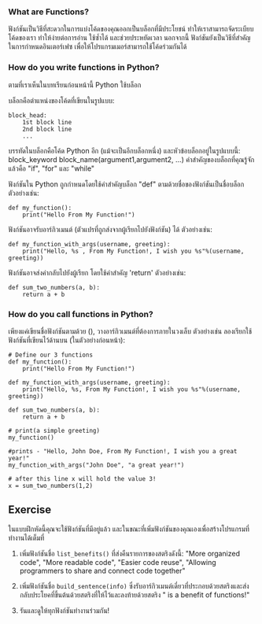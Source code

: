 ### What are Functions?

ฟังก์ชันเป็นวิธีที่สะดวกในการแบ่งโค้ดของคุณออกเป็นบล็อกที่มีประโยชน์ ทำให้เราสามารถจัดระเบียบโค้ดของเรา ทำให้ง่ายต่อการอ่าน ใช้ซ้ำได้ และช่วยประหยัดเวลา นอกจากนี้ ฟังก์ชันยังเป็นวิธีที่สำคัญในการกำหนดอินเตอร์เฟซ เพื่อให้โปรแกรมเมอร์สามารถใช้โค้ดร่วมกันได้

### How do you write functions in Python?

ตามที่เราเห็นในบทเรียนก่อนหน้านี้ Python ใช้บล็อก

บล็อกคือตำแหน่งของโค้ดที่เขียนในรูปแบบ:

    block_head:
        1st block line
        2nd block line
        ...

บรรทัดในบล็อกคือโค้ด Python อีก (แม้จะเป็นอีกบล็อกหนึ่ง) และหัวข้อบล็อกอยู่ในรูปแบบนี้:
block_keyword block_name(argument1,argument2, ...)
คำสำคัญของบล็อกที่คุณรู้จักแล้วคือ "if", "for" และ "while"

ฟังก์ชันใน Python ถูกกำหนดโดยใช้คำสำคัญบล็อก "def" ตามด้วยชื่อของฟังก์ชันเป็นชื่อบล็อก
ตัวอย่างเช่น:

    def my_function():
        print("Hello From My Function!")

ฟังก์ชันอาจรับอาร์กิวเมนต์ (ตัวแปรที่ถูกส่งจากผู้เรียกไปยังฟังก์ชัน) ได้
ตัวอย่างเช่น:

    def my_function_with_args(username, greeting):
        print("Hello, %s , From My Function!, I wish you %s"%(username, greeting))

ฟังก์ชันอาจส่งค่ากลับไปยังผู้เรียก โดยใช้คำสำคัญ 'return' 
ตัวอย่างเช่น:

    def sum_two_numbers(a, b):
        return a + b

### How do you call functions in Python?

เพียงแค่เขียนชื่อฟังก์ชันตามด้วย (), วางอาร์กิวเมนต์ที่ต้องการภายในวงเล็บ
ตัวอย่างเช่น ลองเรียกใช้ฟังก์ชันที่เขียนไว้ด้านบน (ในตัวอย่างก่อนหน้า):

    # Define our 3 functions
    def my_function():
        print("Hello From My Function!")

    def my_function_with_args(username, greeting):
        print("Hello, %s, From My Function!, I wish you %s"%(username, greeting))

    def sum_two_numbers(a, b):
        return a + b

    # print(a simple greeting)
    my_function()

    #prints - "Hello, John Doe, From My Function!, I wish you a great year!"
    my_function_with_args("John Doe", "a great year!")

    # after this line x will hold the value 3!
    x = sum_two_numbers(1,2)  

Exercise
--------

ในแบบฝึกหัดนี้คุณจะใช้ฟังก์ชันที่มีอยู่แล้ว และในขณะที่เพิ่มฟังก์ชันของคุณเองเพื่อสร้างโปรแกรมที่ทำงานได้เต็มที่

1. เพิ่มฟังก์ชันชื่อ `list_benefits()` ที่ส่งคืนรายการของสตริงดังนี้: "More organized code", "More readable code", "Easier code reuse", "Allowing programmers to share and connect code together"

2. เพิ่มฟังก์ชันชื่อ `build_sentence(info)` ซึ่งรับอาร์กิวเมนต์เดี่ยวที่ประกอบด้วยสตริงและส่งกลับประโยคที่ขึ้นต้นด้วยสตริงที่ให้ไว้และลงท้ายด้วยสตริง " is a benefit of functions!"

3. รันและดูให้ทุกฟังก์ชันทำงานร่วมกัน!